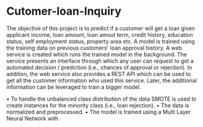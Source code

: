 # Cutomer-loan-Inquiry
The objective of this project is to predict if a customer will get a loan given applicant income, loan amount, loan amout term, credit history, education status, self employment status, property area etc. A model is trained using the training data on previous customers' loan approval history. A web service is created which runs the trained model in the background. The service presents an interface through which any user can request to get a automated decision / prediction (i.e., chances of approval or rejection). In addition, the web service also provides a REST API which can be used to get all the customer information who used this service. Later, the additional information can be leveraged to train a bigger model. 

• To handle the unbalanced class distribution of the data SMOTE is used to create instances for the minority class (i.e., loan rejection).
• The data is normalized and preprocessed.
• The model is trained using a Multi Layer Neural Network with 
